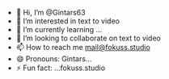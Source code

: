 - 👋 Hi, I’m @Gintars63
- 👀 I’m interested in text to video 
- 🌱 I’m currently learning ...
- 💞️ I’m looking to collaborate on text to video
- 📫 How to reach me mail@fokuss.studio
- 😄 Pronouns: Gintars...
- ⚡ Fun fact: ...fokuss.studio

<!---
Gintars63/Gintars63 is a ✨ special ✨ repository because its `README.md` (this file) appears on your GitHub profile.
You can click the Preview link to take a look at your changes.
--->
